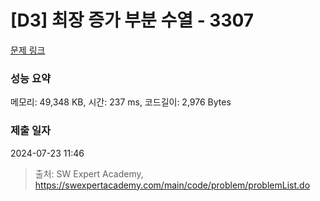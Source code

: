 # [D3] 최장 증가 부분 수열 - 3307 

[문제 링크](https://swexpertacademy.com/main/code/problem/problemDetail.do?contestProbId=AWBOKg-a6l0DFAWr) 

### 성능 요약

메모리: 49,348 KB, 시간: 237 ms, 코드길이: 2,976 Bytes

### 제출 일자

2024-07-23 11:46



> 출처: SW Expert Academy, https://swexpertacademy.com/main/code/problem/problemList.do